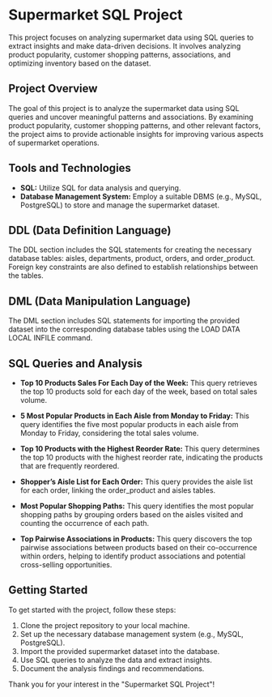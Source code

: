 # Supermarket SQL Project

This project focuses on analyzing supermarket data using SQL queries to extract insights and make data-driven decisions. It involves analyzing product popularity, customer shopping patterns, associations, and optimizing inventory based on the dataset.

## Project Overview

The goal of this project is to analyze the supermarket data using SQL queries and uncover meaningful patterns and associations. By examining product popularity, customer shopping patterns, and other relevant factors, the project aims to provide actionable insights for improving various aspects of supermarket operations.

## Tools and Technologies

- **SQL:** Utilize SQL for data analysis and querying.
- **Database Management System:** Employ a suitable DBMS (e.g., MySQL, PostgreSQL) to store and manage the supermarket dataset.

## DDL (Data Definition Language)

The DDL section includes the SQL statements for creating the necessary database tables: aisles, departments, product, orders, and order_product. Foreign key constraints are also defined to establish relationships between the tables.

## DML (Data Manipulation Language)

The DML section includes SQL statements for importing the provided dataset into the corresponding database tables using the LOAD DATA LOCAL INFILE command.

## SQL Queries and Analysis

- **Top 10 Products Sales For Each Day of the Week:** This query retrieves the top 10 products sold for each day of the week, based on total sales volume.

- **5 Most Popular Products in Each Aisle from Monday to Friday:** This query identifies the five most popular products in each aisle from Monday to Friday, considering the total sales volume.

- **Top 10 Products with the Highest Reorder Rate:** This query determines the top 10 products with the highest reorder rate, indicating the products that are frequently reordered.

- **Shopper’s Aisle List for Each Order:** This query provides the aisle list for each order, linking the order_product and aisles tables.

- **Most Popular Shopping Paths:** This query identifies the most popular shopping paths by grouping orders based on the aisles visited and counting the occurrence of each path.

- **Top Pairwise Associations in Products:** This query discovers the top pairwise associations between products based on their co-occurrence within orders, helping to identify product associations and potential cross-selling opportunities.

## Getting Started

To get started with the project, follow these steps:

1. Clone the project repository to your local machine.
2. Set up the necessary database management system (e.g., MySQL, PostgreSQL).
3. Import the provided supermarket dataset into the database.
4. Use SQL queries to analyze the data and extract insights.
5. Document the analysis findings and recommendations.

Thank you for your interest in the "Supermarket SQL Project"!